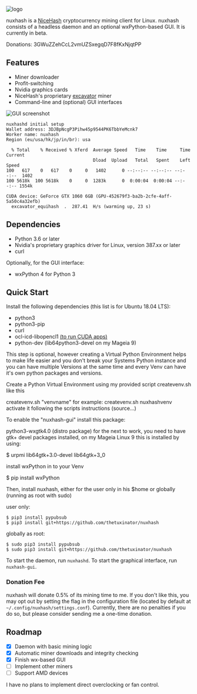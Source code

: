 ![logo](https://raw.githubusercontent.com/YoRyan/nuxhash/master/nuxhash/gui/icons/nuxhash_128x128.png)

nuxhash is a [NiceHash](https://nicehash.com) cryptocurrency mining client for
Linux. nuxhash consists of a headless daemon and an optional wxPython-based GUI.
It is currently in beta.

Donations: 3GWuZZehCcL2vmUZSxegqD7F8fKxNjqtPP

## Features

- Miner downloader
- Profit-switching
- Nvidia graphics cards
- NiceHash's proprietary [excavator](https://github.com/nicehash/excavator) miner
- Command-line and (optional) GUI interfaces

![GUI screenshot](https://raw.githubusercontent.com/wiki/YoRyan/nuxhash/gui_alpha.png)

```
nuxhashd initial setup
Wallet address: 3DJBpNcgP3Pihw45p9544PK6TbbYeMcnk7
Worker name: nuxhash
Region (eu/usa/hk/jp/in/br): usa

  % Total    % Received % Xferd  Average Speed   Time    Time     Time  Current
                                 Dload  Upload   Total   Spent    Left  Speed
100   617    0   617    0     0   1402      0 --:--:-- --:--:-- --:--:--  1402
100 5618k  100 5618k    0     0  1283k      0  0:00:04  0:00:04 --:--:-- 1554k

CUDA device: GeForce GTX 1060 6GB (GPU-452679f3-ba2b-2cfe-4aff-5a50c4a32efb)
  excavator_equihash  .  287.41  H/s (warming up, 23 s)
```

## Dependencies

* Python 3.6 or later
* Nvidia's proprietary graphics driver for Linux, version 387.xx or later
* curl

Optionally, for the GUI interface:

* wxPython 4 for Python 3

## Quick Start

Install the following dependencies (this list is for Ubuntu 18.04 LTS):

* python3
* python3-pip
* curl
* ocl-icd-libopencl1 [(to run CUDA apps)](https://askubuntu.com/questions/1032430/opencl-with-nvidia-390-on-ubunut-18-04)
* python-dev (lib64python3-devel on my Mageia 9)

This step is optional, however creating a Virtual Python Environment helps to make life easier and you don't break your Systems Python instance and you can have multiple Versions at the same time and every Venv can have it's own python packages and versions.

Create a Python Virtual Environment using my provided script createvenv.sh like this

createvenv.sh "venvname" for example:
createvenv.sh nuxhashvenv
activate it following the scripts instructions (source...)

To enable the "nuxhash-gui" install this package:

python3-wxgtk4.0 (distro package)
for the next to work, you need to have gtk+ devel packages installed, on my Mageia Linux 9 this is installed by using:

$ urpmi lib64gtk+3.0-devel lib64gtk+3_0

install wxPython in to your Venv

$ pip install wxPython 

Then, install nuxhash, either for the user only in his $home or globally (running as root with sudo)

user only:
```
$ pip3 install pypubsub
$ pip3 install git+https://github.com/thetuxinator/nuxhash
```

globally as root:
```
$ sudo pip3 install pypubsub
$ sudo pip3 install git+https://github.com/thetuxinator/nuxhash
```

To start the daemon, run `nuxhashd`. To start the graphical interface, run `nuxhash-gui`.

### Donation Fee

nuxhash will donate 0.5% of its mining time to me. If you don't like this, you
may opt out by setting the flag in the configuration file (located by default at
`~/.config/nuxhash/settings.conf`). Currently, there are no penalties if you do
so, but please consider sending me a one-time donation.

## Roadmap

- [x] Daemon with basic mining logic
- [x] Automatic miner downloads and integrity checking
- [X] Finish wx-based GUI
- [ ] Implement other miners
- [ ] Support AMD devices

I have no plans to implement direct overclocking or fan control.
